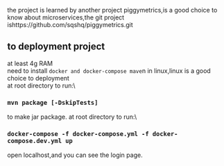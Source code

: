 the project is learned by another project piggymetrics,is a good choice to know about microservices,the git project ishttps://github.com/sqshq/piggymetrics.git

## to deployment project
at least 4g RAM\
need to install `docker and docker-compose mave`n in linux,linux is a good choice to deployment\
at root directory to run:\
### `mvn package [-DskipTests]` 
to make jar package.
at root directory to run:\
### `docker-compose -f docker-compose.yml -f docker-compose.dev.yml up`

open localhost,and you can see the login page.
